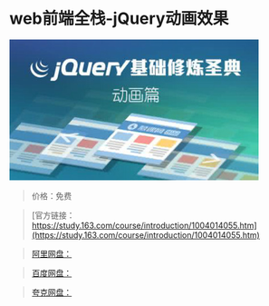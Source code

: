 # web前端全栈-jQuery动画效果

![img](../../../assets/study163/free/F7CDA50261D5BAB07115358D1BB3B1C6.jpg)

> 价格：免费

> [官方链接：https://study.163.com/course/introduction/1004014055.htm](https://study.163.com/course/introduction/1004014055.htm)

> [阿里网盘：]()

> [百度网盘：]()

> [夸克网盘：]()
